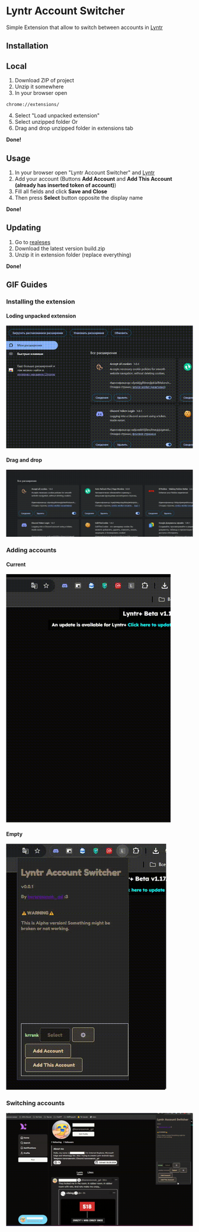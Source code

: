 # Lyntr Account Switcher
Simple Extension that allow to switch between accounts in [Lyntr](https://lyntr.com/)

## Installation
## Local
1. Download ZIP of project
2. Unzip it somewhere
3. In your browser open
```url
chrome://extensions/
```

4. Select "Load unpacked extension"
5. Select unzipped folder
Or
4. Drag and drop unzipped folder in extensions tab

**Done!**

## Usage
1. In your browser open "Lyntr Account Switcher" and [Lyntr](https://lyntr.com/)
2. Add your account (Buttons **Add Account** and **Add This Account (already has inserted token of account)**)
3. Fill all fields and click **Save and Close**
4. Then press **Select** button opposite the display name

**Done!**

## Updating
1. Go to [realeses](https://github.com/kararasenok-gd/lyntr-account-switcher/releases)
2. Download the latest version build.zip
3. Unzip it in extension folder (replace everything)

**Done!**

## GIF Guides

### Installing the extension
#### Loding unpacked extension
![Installing the extension Method 1](https://raw.githubusercontent.com/kararasenok-gd/lyntr-account-switcher/main/assets/Guides/select.gif)
#### Drag and drop
![Installing the extension Method 2](https://raw.githubusercontent.com/kararasenok-gd/lyntr-account-switcher/main/assets/Guides/dragndrop.gif)
### Adding accounts
#### Current
![Adding accounts](https://raw.githubusercontent.com/kararasenok-gd/lyntr-account-switcher/main/assets/Guides/current.gif)
#### Empty
![Adding accounts](https://raw.githubusercontent.com/kararasenok-gd/lyntr-account-switcher/main/assets/Guides/empty.gif)
### Switching accounts
![Switching accounts](https://raw.githubusercontent.com/kararasenok-gd/lyntr-account-switcher/main/assets/Guides/switching.gif)
